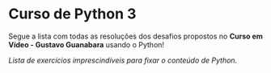 # Curso de Python 3

Segue a lista com todas as resoluções dos desafios propostos no **Curso em Vídeo - Gustavo Guanabara** usando o Python!

_Lista de exercícios imprescindíveis para fixar o conteúdo de Python._
